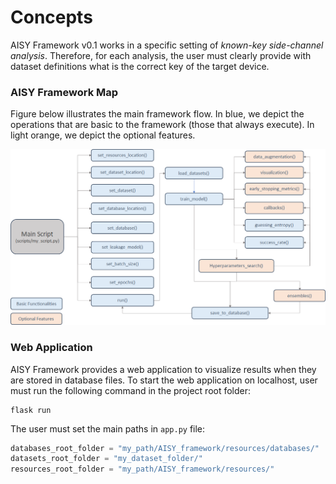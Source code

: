 # Concepts

AISY Framework v0.1 works in a specific setting of *known-key side-channel analysis*. 
Therefore, for each analysis, the user must clearly provide with dataset definitions what is the correct key of the target device.

### AISY Framework Map

Figure below illustrates the main framework flow. In blue, we depict the operations that are basic to the framework (those that always 
execute). In light orange, we depict the optional features.

![Screenshot](images/framework_structure.png)

### Web Application

AISY Framework provides a web application to visualize results when they are stored in database files. To start the web application on localhost, user must run the following command in the project root folder:

```
flask run
```  

The user must set the main paths in ```app.py``` file:

```python
databases_root_folder = "my_path/AISY_framework/resources/databases/"
datasets_root_folder = "my_dataset_folder/"
resources_root_folder = "my_path/AISY_framework/resources/"
```
